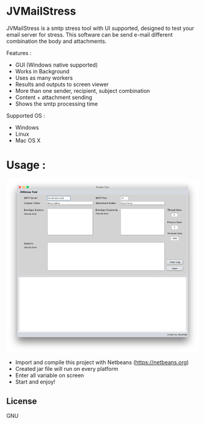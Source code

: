 # JVMailStress

JVMailStress is a smtp stress tool with UI supported, designed to test your email server for stress.
This software can be send e-mail different combination the body and attachments.<br>

Features :
  - GUI (Windows native supported)
  - Works in Background
  - Uses as many workers
  - Results and outputs to screen viewer
  - More than one sender, recipient, subject combination
  - Content + attachment sending
  - Shows the smtp processing time

Supported OS :
  - Windows
  - Linux
  - Mac OS X

# Usage :

![ScreenShot](/screenshot.png)

- Import and compile this project with Netbeans (https://netbeans.org)<br>
- Created jar file will run on every platform<br>
- Enter all variable on screen<br>
- Start and enjoy!

License
----

GNU
